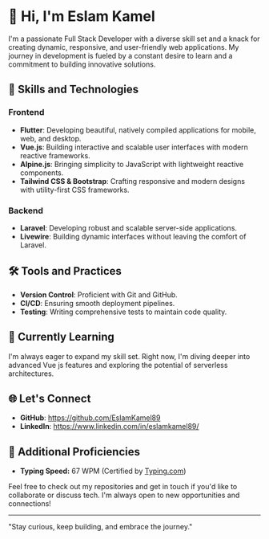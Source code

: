 # 👋 Hi, I'm Eslam Kamel

I'm a passionate Full Stack Developer with a diverse skill set and a knack for creating dynamic, responsive, and user-friendly web applications. 
My journey in development is fueled by a constant desire to learn and a commitment to building innovative solutions.

## 🚀 Skills and Technologies

### Frontend

- **Flutter**: Developing beautiful, natively compiled applications for mobile, web, and desktop.
- **Vue.js**: Building interactive and scalable user interfaces with modern reactive frameworks.
- **Alpine.js**: Bringing simplicity to JavaScript with lightweight reactive components.
- **Tailwind CSS & Bootstrap**: Crafting responsive and modern designs with utility-first CSS frameworks.

### Backend

- **Laravel**: Developing robust and scalable server-side applications.
- **Livewire**: Building dynamic interfaces without leaving the comfort of Laravel.

## 🛠️ Tools and Practices

- **Version Control**: Proficient with Git and GitHub.
- **CI/CD**: Ensuring smooth deployment pipelines.
- **Testing**: Writing comprehensive tests to maintain code quality.

## 🌱 Currently Learning

I'm always eager to expand my skill set. Right now, I'm diving deeper into advanced Vue js features and exploring the potential of serverless architectures.

## 🌐 Let's Connect

- **GitHub**:   https://github.com/EslamKamel89
- **LinkedIn**: https://www.linkedin.com/in/eslamkamel89/

## 🚀 Additional Proficiencies

- **Typing Speed:** 67 WPM (Certified by [Typing.com](https://www.typing.com/apiv1/student/tests/337123181/153104303/certificate?language=en))

Feel free to check out my repositories and get in touch if you'd like to collaborate or discuss tech. I'm always open to new opportunities and connections!

---

"Stay curious, keep building, and embrace the journey."
